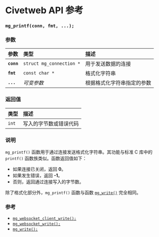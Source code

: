 # Civetweb API 参考

### `mg_printf(conn, fmt, ...);`

### 参数

| 参数 | 类型 | 描述 |
| :--- | :--- | :--- |
| **`conn`** | `struct mg_connection *` | 用于发送数据的连接 |
| **`fmt`** | `const char *` | 格式化字符串 |
| **`...`** | *可变参数* | 根据格式化字符串指定的参数 |

### 返回值

| 类型 | 描述 |
| :--- | :--- |
| `int` | 写入的字节数或错误代码 |

### 说明

`mg_printf()` 函数用于通过连接发送格式化字符串。其功能与标准 C 库中的 `printf()` 函数族类似。函数返回值如下：
- 如果连接已关闭，返回 **0**。
- 如果发生错误，返回 **-1**。
- 否则，返回通过连接写入的字节数。

除了格式化部分外，`mg_printf()` 函数与函数 [`mg_write()`](mg_write.md) 完全相同。

### 参考

* [`mg_websocket_client_write();`](mg_websocket_client_write.md)
* [`mg_websocket_write();`](mg_websocket_write.md)
* [`mg_write();`](mg_write.md)